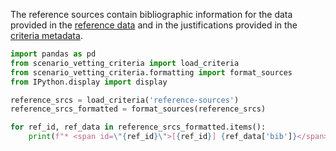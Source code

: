 The reference sources contain bibliographic information for the data provided in the [reference data](../reference_data/) and in the justifications provided in the [criteria metadata](../criteria_meta/).


```python exec="true" session="index" showcode="false"
import pandas as pd
from scenario_vetting_criteria import load_criteria
from scenario_vetting_criteria.formatting import format_sources
from IPython.display import display

reference_srcs = load_criteria('reference-sources')
reference_srcs_formatted = format_sources(reference_srcs)

for ref_id, ref_data in reference_srcs_formatted.items():
    print(f"* <span id=\"{ref_id}\">[{ref_id}] {ref_data['bib']}</span>")
```
